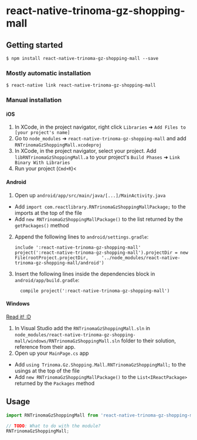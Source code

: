 
# react-native-trinoma-gz-shopping-mall

## Getting started

`$ npm install react-native-trinoma-gz-shopping-mall --save`

### Mostly automatic installation

`$ react-native link react-native-trinoma-gz-shopping-mall`

### Manual installation


#### iOS

1. In XCode, in the project navigator, right click `Libraries` ➜ `Add Files to [your project's name]`
2. Go to `node_modules` ➜ `react-native-trinoma-gz-shopping-mall` and add `RNTrinomaGzShoppingMall.xcodeproj`
3. In XCode, in the project navigator, select your project. Add `libRNTrinomaGzShoppingMall.a` to your project's `Build Phases` ➜ `Link Binary With Libraries`
4. Run your project (`Cmd+R`)<

#### Android

1. Open up `android/app/src/main/java/[...]/MainActivity.java`
  - Add `import com.reactlibrary.RNTrinomaGzShoppingMallPackage;` to the imports at the top of the file
  - Add `new RNTrinomaGzShoppingMallPackage()` to the list returned by the `getPackages()` method
2. Append the following lines to `android/settings.gradle`:
  	```
  	include ':react-native-trinoma-gz-shopping-mall'
  	project(':react-native-trinoma-gz-shopping-mall').projectDir = new File(rootProject.projectDir, 	'../node_modules/react-native-trinoma-gz-shopping-mall/android')
  	```
3. Insert the following lines inside the dependencies block in `android/app/build.gradle`:
  	```
      compile project(':react-native-trinoma-gz-shopping-mall')
  	```

#### Windows
[Read it! :D](https://github.com/ReactWindows/react-native)

1. In Visual Studio add the `RNTrinomaGzShoppingMall.sln` in `node_modules/react-native-trinoma-gz-shopping-mall/windows/RNTrinomaGzShoppingMall.sln` folder to their solution, reference from their app.
2. Open up your `MainPage.cs` app
  - Add `using Trinoma.Gz.Shopping.Mall.RNTrinomaGzShoppingMall;` to the usings at the top of the file
  - Add `new RNTrinomaGzShoppingMallPackage()` to the `List<IReactPackage>` returned by the `Packages` method


## Usage
```javascript
import RNTrinomaGzShoppingMall from 'react-native-trinoma-gz-shopping-mall';

// TODO: What to do with the module?
RNTrinomaGzShoppingMall;
```
  